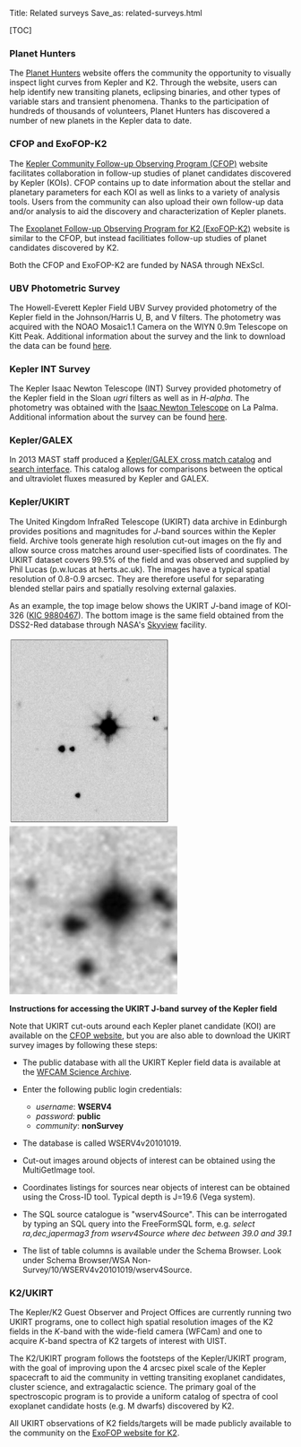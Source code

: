 Title: Related surveys
Save_as: related-surveys.html

[TOC]

### Planet Hunters

The [Planet Hunters](http://www.planethunters.org/) website offers the community the opportunity to
visually inspect light curves from Kepler and K2.  Through the
website, users can help identify
new transiting planets, eclipsing binaries, and other types of
variable stars and transient phenomena. Thanks to the participation of hundreds of thousands
of volunteers, Planet Hunters has discovered a number of new planets
in the Kepler data to date.

### CFOP and ExoFOP-K2

The [Kepler Community Follow-up Observing Program (CFOP)](https://cfop.ipac.caltech.edu/home/) website
facilitates collaboration in follow-up studies of planet
candidates discovered by Kepler (KOIs).  CFOP contains up to date information
about the stellar and planetary parameters for each KOI as well as
links to a variety of analysis tools.  Users from the community can
also upload their own follow-up data and/or analysis to aid the
discovery and characterization of Kepler planets.

The
[Exoplanet Follow-up Observing Program for K2 (ExoFOP-K2)](https://cfop.ipac.caltech.edu/k2/)
website is similar to the CFOP, but instead facilitiates follow-up
studies of planet candidates discovered by K2.

Both the CFOP and ExoFOP-K2 are funded by NASA through NExScI.

### UBV Photometric Survey

The Howell-Everett Kepler Field UBV Survey provided photometry of the
Kepler field in the
Johnson/Harris U, B, and V filters.  The
photometry was acquired with the NOAO Mosaic1.1 Camera on the
WIYN 0.9m Telescope on Kitt Peak.  Additional information about the
survey and the link to download the data can be found [here](https://archive.stsci.edu/prepds/kplrubv/).

### Kepler INT Survey

The Kepler Isaac Newton Telescope (INT) Survey provided photometry of the Kepler field in the Sloan *ugri* filters as
well as in *H-alpha*.  The photometry was obtained with the [Isaac Newton
Telescope](http://www.ing.iac.es/astronomy/telescopes/int/) on La Palma.  Additional information about the survey can be found [here](http://www2.warwick.ac.uk/fac/sci/physics/research/astro/research/kis/).

### Kepler/GALEX

In 2013 MAST staff produced a [Kepler/GALEX cross match catalog](https://archive.stsci.edu/kepler/catalogs.html) and
[search interface](http://archive.stsci.edu/kepler/kgmatch/search.php).
This catalog allows for comparisons between the optical and
ultraviolet fluxes measured by Kepler and GALEX.

### Kepler/UKIRT

The United Kingdom InfraRed Telescope (UKIRT) data archive in Edinburgh provides positions and magnitudes
for *J*-band sources within the Kepler field. Archive tools generate
high resolution cut-out images on the fly and allow source cross
matches around user-specified lists of coordinates. The UKIRT dataset
covers 99.5% of the field and was observed and supplied by Phil Lucas
(p.w.lucas at herts.ac.uk). The images have a typical spatial
resolution of 0.8-0.9 arcsec. They are therefore useful for separating
blended stellar pairs and spatially resolving external galaxies.

As an example, the top image below shows the UKIRT *J*-band image of KOI-326
([KIC 9880467](http://archive.stsci.edu//kepler/data_search/search.php?action=Search&ktc_kepler_id=9880467)). The
bottom image is the same field obtained from the DSS2-Red database
through NASA's
[Skyview](http://skyview.gsfc.nasa.gov/current/cgi/titlepage.pl)
facility. 

<img class="img-responsive" style="max-width:57%;" src="images/KOI326_UKIRT_J_correct.png">
<img class="img-responsive" style="min-width:57%;" src="images/koi326_DSS2red_1amin.png">

**Instructions for accessing the UKIRT J-band survey of the
Kepler field**

Note that UKIRT cut-outs around each Kepler planet candidate (KOI) are available
on the [CFOP website](https://cfop.ipac.caltech.edu/home/), but you are also
able to download the UKIRT survey images by following these steps:

* The public database with all the UKIRT Kepler field data is available at the [WFCAM Science Archive](http://wsa.roe.ac.uk//login.html).
* Enter the following public login credentials:


	* *username*: **WSERV4**
   	* *password*: **public**
	* *community*: **nonSurvey**
	
	
* The database is called WSERV4v20101019.
* Cut-out images around objects of interest can be obtained using the MultiGetImage tool.
* Coordinates listings for sources near objects of interest can be obtained using the Cross-ID tool. Typical depth is J=19.6 (Vega system).
* The SQL source catalogue is "wserv4Source". This can be interrogated by typing an SQL query into the FreeFormSQL form, e.g. *select ra,dec,japermag3 from wserv4Source where dec between 39.0 and 39.1*
* The list of table columns is available under the Schema Browser. Look under Schema Browser/WSA Non-Survey/10/WSERV4v20101019/wserv4Source.

### K2/UKIRT

The Kepler/K2 Guest Observer and Project Offices are currently running
two UKIRT programs, one to collect high spatial resolution images of
the K2 fields in the *K*-band with the wide-field camera (WFCam) and one to acquire *K*-band
spectra of K2 targets of interest with UIST.

The K2/UKIRT program follows the footsteps of the Kepler/UKIRT
program, with the goal of improving upon the 4 arcsec pixel scale of the Kepler
spacecraft to aid the community in vetting transiting exoplanet
candidates, cluster science, and extragalactic science.  The primary goal of the spectroscopic program
is to provide a uniform catalog of spectra of cool exoplanet candidate
hosts (e.g. M dwarfs) discovered by K2.

All UKIRT observations of K2 fields/targets will be made publicly available to the community on the [ExoFOP website for K2](https://cfop.ipac.caltech.edu/k2/).
